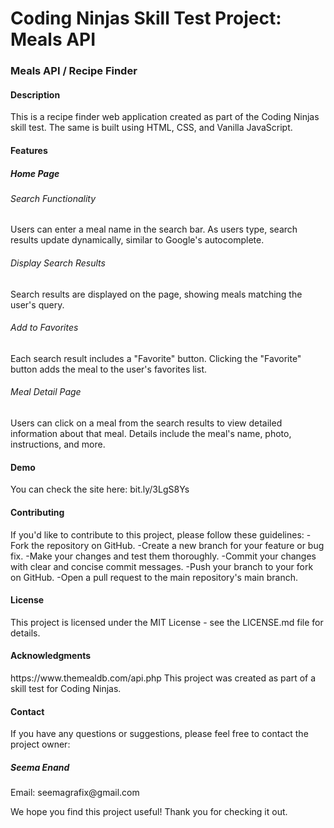 <h1>Coding Ninjas Skill Test Project: Meals API</h1>
<h3>Meals API / Recipe Finder</h3>

<h4>Description</h4>
This is a recipe finder web application created as part of the Coding Ninjas skill test. The same is built using HTML, CSS, and Vanilla JavaScript.


<h4>Features</h4>
<h5>Home Page</h5>
<h6>Search Functionality</h6>
Users can enter a meal name in the search bar.
As users type, search results update dynamically, similar to Google's autocomplete.
<h6>Display Search Results</h6>
Search results are displayed on the page, showing meals matching the user's query.
<h6>Add to Favorites</h6>
Each search result includes a "Favorite" button.
Clicking the "Favorite" button adds the meal to the user's favorites list.
<h6>Meal Detail Page</h6>
Users can click on a meal from the search results to view detailed information about that meal.
Details include the meal's name, photo, instructions, and more.

<h4>Demo</h4>
You can check the site here: bit.ly/3LgS8Ys


<h4>Contributing</h4>
If you'd like to contribute to this project, please follow these guidelines:
-Fork the repository on GitHub.
-Create a new branch for your feature or bug fix.
-Make your changes and test them thoroughly.
-Commit your changes with clear and concise commit messages.
-Push your branch to your fork on GitHub.
-Open a pull request to the main repository's main branch.

<h4>License</h4>
This project is licensed under the MIT License - see the LICENSE.md file for details.

<h4>Acknowledgments</h4>
https://www.themealdb.com/api.php
This project was created as part of a skill test for Coding Ninjas.

<h4>Contact</h4>
If you have any questions or suggestions, please feel free to contact the project owner:

<h5>Seema Enand</h5>
Email: seemagrafix@gmail.com

We hope you find this project useful! Thank you for checking it out.
